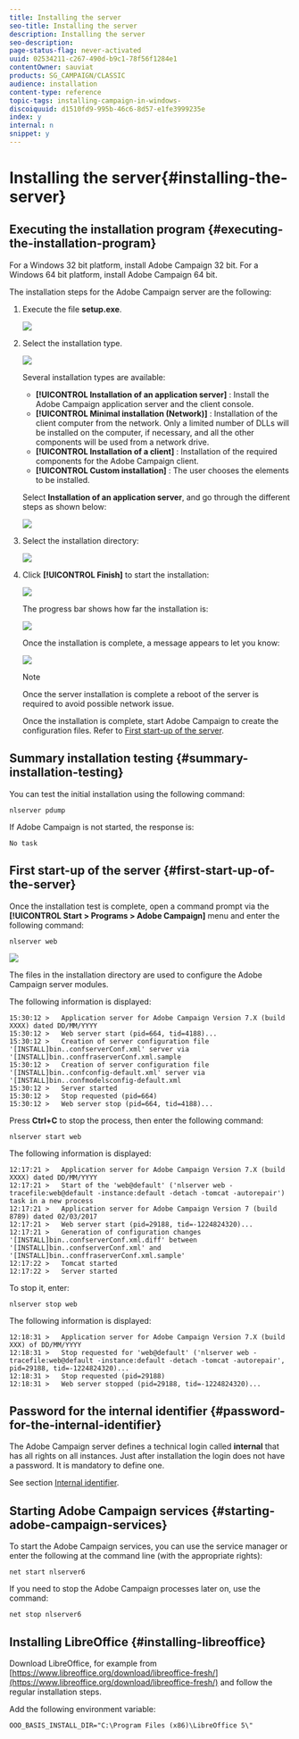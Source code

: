 ```yaml
---
title: Installing the server
seo-title: Installing the server
description: Installing the server
seo-description: 
page-status-flag: never-activated
uuid: 02534211-c267-490d-b9c1-78f56f1284e1
contentOwner: sauviat
products: SG_CAMPAIGN/CLASSIC
audience: installation
content-type: reference
topic-tags: installing-campaign-in-windows-
discoiquuid: d1510fd9-995b-46c6-8d57-e1fe3999235e
index: y
internal: n
snippet: y
---
```


# Installing the server{#installing-the-server}

## Executing the installation program {#executing-the-installation-program}

For a Windows 32 bit platform, install Adobe Campaign 32 bit. For a Windows 64 bit platform, install Adobe Campaign 64 bit.

The installation steps for the Adobe Campaign server are the following:

1. Execute the file **setup.exe**.

   ![](assets/s_ncs_install_installer_01.png)

1. Select the installation type.

   ![](assets/s_ncs_install_installer_01a.png)

   Several installation types are available:

    * **[!UICONTROL Installation of an application server]** : Install the Adobe Campaign application server and the client console.
    * **[!UICONTROL Minimal installation (Network)]** : Installation of the client computer from the network. Only a limited number of DLLs will be installed on the computer, if necessary, and all the other components will be used from a network drive.
    * **[!UICONTROL Installation of a client]** : Installation of the required components for the Adobe Campaign client.
    * **[!UICONTROL Custom installation]** : The user chooses the elements to be installed.

   Select **Installation of an application server**, and go through the different steps as shown below:

   ![](assets/s_ncs_install_installer_02.png)

1. Select the installation directory:

   ![](assets/s_ncs_install_installer_03.png)

1. Click **[!UICONTROL Finish]** to start the installation:

   ![](assets/s_ncs_install_installer_04.png)

   The progress bar shows how far the installation is:

   ![](assets/s_ncs_install_installer_05.png)

   Once the installation is complete, a message appears to let you know:

   ![](assets/s_ncs_install_installer_06.png)

   >[!NOTE]
   >
   >Once the server installation is complete a reboot of the server is required to avoid possible network issue.

   Once the installation is complete, start Adobe Campaign to create the configuration files. Refer to [First start-up of the server](../../installation/using/installing-the-server.md#first-start-up-of-the-server).

## Summary installation testing {#summary-installation-testing}

You can test the initial installation using the following command:

```
nlserver pdump
```

If Adobe Campaign is not started, the response is:

```
No task
```

## First start-up of the server {#first-start-up-of-the-server}

Once the installation test is complete, open a command prompt via the **[!UICONTROL Start > Programs > Adobe Campaign]** menu and enter the following command:

```
nlserver web
```

![](assets/s_ncs_install_cmd_nlserverweb.png)

The files in the installation directory are used to configure the Adobe Campaign server modules.

The following information is displayed:

```
15:30:12 >   Application server for Adobe Campaign Version 7.X (build XXXX) dated DD/MM/YYYY
15:30:12 >   Web server start (pid=664, tid=4188)...
15:30:12 >   Creation of server configuration file '[INSTALL]bin..confserverConf.xml' server via '[INSTALL]bin..conffraserverConf.xml.sample
15:30:12 >   Creation of server configuration file '[INSTALL]bin..confconfig-default.xml' server via '[INSTALL]bin..confmodelsconfig-default.xml
15:30:12 >   Server started
15:30:12 >   Stop requested (pid=664)
15:30:12 >   Web server stop (pid=664, tid=4188)...
```

Press **Ctrl+C** to stop the process, then enter the following command:

```
nlserver start web
```

The following information is displayed:

```
12:17:21 >   Application server for Adobe Campaign Version 7.X (build XXXX) dated DD/MM/YYYY
12:17:21 >   Start of the 'web@default' ('nlserver web -tracefile:web@default -instance:default -detach -tomcat -autorepair') task in a new process 
12:17:21 >   Application server for Adobe Campaign Version 7 (build 8789) dated 02/03/2017
12:17:21 >   Web server start (pid=29188, tid=-1224824320)...
12:17:21 >   Generation of configuration changes '[INSTALL]bin..confserverConf.xml.diff' between '[INSTALL]bin..confserverConf.xml' and '[INSTALL]bin..conffraserverConf.xml.sample'
12:17:22 >   Tomcat started
12:17:22 >   Server started
```

To stop it, enter:

```
nlserver stop web
```

The following information is displayed:

```
12:18:31 >   Application server for Adobe Campaign Version 7.X (build XXX) of DD/MM/YYYY
12:18:31 >   Stop requested for 'web@default' ('nlserver web -tracefile:web@default -instance:default -detach -tomcat -autorepair', pid=29188, tid=-1224824320)...
12:18:31 >   Stop requested (pid=29188)
12:18:31 >   Web server stopped (pid=29188, tid=-1224824320)...
```

## Password for the internal identifier {#password-for-the-internal-identifier}

The Adobe Campaign server defines a technical login called **internal** that has all rights on all instances. Just after installation the login does not have a password. It is mandatory to define one.

See section [Internal identifier](../../installation/using/campaign-server-configuration.md#internal-identifier).

## Starting Adobe Campaign services {#starting-adobe-campaign-services}

To start the Adobe Campaign services, you can use the service manager or enter the following at the command line (with the appropriate rights):

```
net start nlserver6
```

If you need to stop the Adobe Campaign processes later on, use the command:

```
net stop nlserver6
```

## Installing LibreOffice {#installing-libreoffice}

Download LibreOffice, for example from [https://www.libreoffice.org/download/libreoffice-fresh/](https://www.libreoffice.org/download/libreoffice-fresh/) and follow the regular installation steps.

Add the following environment variable:

```
OOO_BASIS_INSTALL_DIR="C:\Program Files (x86)\LibreOffice 5\"
```

